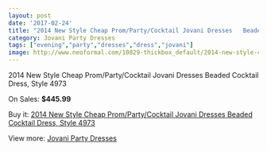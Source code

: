 ```yaml
---
layout: post
date: '2017-02-24'
title: "2014 New Style Cheap Prom/Party/Cocktail Jovani Dresses   Beaded Cocktail Dress, Style 4973"
category: Jovani Party Dresses
tags: ["evening","party","dresses","dress","jovani"]
image: http://www.neoformal.com/10829-thickbox_default/2014-new-style-cheap-prom-party-cocktail-jovani-dresses-beaded-cocktail-dress-style-4973.jpg
---
```

2014 New Style Cheap Prom/Party/Cocktail Jovani Dresses   Beaded Cocktail Dress, Style 4973

On Sales: **$445.99**
<a href="https://www.neoformal.com/en/jovani-party-dresses-2014/3830-2014-new-style-cheap-prom-party-cocktail-jovani-dresses-beaded-cocktail-dress-style-4973.html"><amp-img layout="responsive" width="600" height="600" src="//www.neoformal.com/10829-thickbox_default/2014-new-style-cheap-prom-party-cocktail-jovani-dresses-beaded-cocktail-dress-style-4973.jpg" alt="2014 New Style Cheap Prom/Party/Cocktail Jovani Dresses   Beaded Cocktail Dress, Style 4973 0" /></a>
<a href="https://www.neoformal.com/en/jovani-party-dresses-2014/3830-2014-new-style-cheap-prom-party-cocktail-jovani-dresses-beaded-cocktail-dress-style-4973.html"><amp-img layout="responsive" width="600" height="600" src="//www.neoformal.com/10831-thickbox_default/2014-new-style-cheap-prom-party-cocktail-jovani-dresses-beaded-cocktail-dress-style-4973.jpg" alt="2014 New Style Cheap Prom/Party/Cocktail Jovani Dresses   Beaded Cocktail Dress, Style 4973 1" /></a>
<a href="https://www.neoformal.com/en/jovani-party-dresses-2014/3830-2014-new-style-cheap-prom-party-cocktail-jovani-dresses-beaded-cocktail-dress-style-4973.html"><amp-img layout="responsive" width="600" height="600" src="//www.neoformal.com/10830-thickbox_default/2014-new-style-cheap-prom-party-cocktail-jovani-dresses-beaded-cocktail-dress-style-4973.jpg" alt="2014 New Style Cheap Prom/Party/Cocktail Jovani Dresses   Beaded Cocktail Dress, Style 4973 2" /></a>

Buy it: [2014 New Style Cheap Prom/Party/Cocktail Jovani Dresses   Beaded Cocktail Dress, Style 4973](https://www.neoformal.com/en/jovani-party-dresses-2014/3830-2014-new-style-cheap-prom-party-cocktail-jovani-dresses-beaded-cocktail-dress-style-4973.html "2014 New Style Cheap Prom/Party/Cocktail Jovani Dresses   Beaded Cocktail Dress, Style 4973")

View more: [Jovani Party Dresses](https://www.neoformal.com/en/52-jovani-party-dresses-2014 "Jovani Party Dresses")